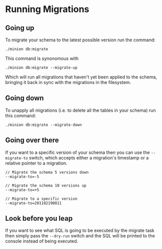 # Running Migrations

## Going up

To migrate your schema to the latest possible version run the command:

	./minion db:migrate

This command is synonomous with 

	./minion db:migrate --migrate-up

Which will run all migrations that haven't yet been applied to the schema, bringing it back in sync with the migrations in the filesystem.

## Going down

To unapply all migrations (i.e. to delete all the tables in your schema) run this command:

	./minion db:migrate --migrate-down

## Going over there

If you want to a specific version of your schema then you can use the `--migrate-to` switch, which accepts either a migration's timestamp or a relative pointer to a migration.

	// Migrate the schema 5 versions down
	--migrate-to=-5

	// Migrate the schema 10 versions up
	--migrate-to=+5

	// Migrate to a specific version
	--migrate-to=201102190811

## Look before you leap

If you want to see what SQL is going to be executed by the migrate task then simply pass the `--dry-run` switch and the SQL will be printed to the console instead of being executed.
